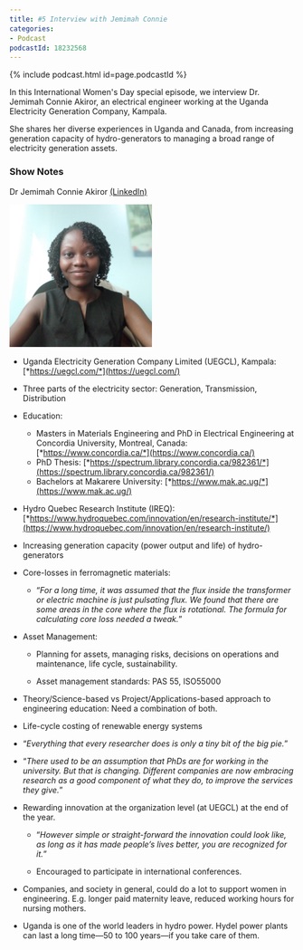 ```yaml
---
title: #5 Interview with Jemimah Connie
categories:
- Podcast
podcastId: 18232568
---
```


{% include podcast.html id=page.podcastId %}

In this International Women's Day special episode, we interview Dr. Jemimah Connie Akiror, an electrical engineer working at the Uganda Electricity Generation Company, Kampala. 
<!-- more -->
She shares her diverse experiences in Uganda and Canada, from increasing generation capacity of hydro-generators to managing a broad range of electricity generation assets.
### Show Notes

Dr Jemimah Connie Akiror [(LinkedIn)](https://www.linkedin.com/in/jemimahconnie/)

<img src="/assets/jca.jpg" width="50%" />

-   Uganda Electricity Generation Company Limited (UEGCL), Kampala:
    [*https://uegcl.com/*](https://uegcl.com/)
-   Three parts of the electricity sector: Generation, Transmission,
    Distribution
-   Education:
	-   Masters in Materials Engineering and PhD in Electrical  Engineering at Concordia University, Montreal, Canada:  [*https://www.concordia.ca/*](https://www.concordia.ca/)
	-   PhD Thesis:  [*https://spectrum.library.concordia.ca/982361/*](https://spectrum.library.concordia.ca/982361/)
	-   Bachelors at Makarere University:  [*https://www.mak.ac.ug/*](https://www.mak.ac.ug/)
-   Hydro Quebec Research Institute (IREQ):
    [*https://www.hydroquebec.com/innovation/en/research-institute/*](https://www.hydroquebec.com/innovation/en/research-institute/)
-   Increasing generation capacity (power output and life) of
    hydro-generators
-   Core-losses in ferromagnetic materials:
	-   “*For a long time, it was assumed that the flux inside the  transformer or electric machine is just pulsating flux. We  found that there are some areas in the core where the flux is  rotational. The formula for calculating core loss needed a  tweak.*”

-   Asset Management:

    -   Planning for assets, managing risks, decisions on operations and  maintenance, life cycle, sustainability.

    -   Asset management standards: PAS 55, ISO55000

-   Theory/Science-based vs Project/Applications-based approach to
    engineering education: Need a combination of both.
-   Life-cycle costing of renewable energy systems
-   “*Everything that every researcher does is only a tiny bit of the
    big pie.*”
-   “*There used to be an assumption that PhDs are for working in the
    university. But that is changing. Different companies are now
    embracing research as a good component of what they do, to improve
    the services they give.*”
-   Rewarding innovation at the organization level (at UEGCL) at the end
    of the year.

    -   “*However simple or straight-forward the innovation could look  like, as long as it has made people’s lives better, you are  recognized for it.*”

    -   Encouraged to participate in international conferences.

-   Companies, and society in general, could do a lot to support women
    in engineering. E.g. longer paid maternity leave, reduced working
    hours for nursing mothers.
-   Uganda is one of the world leaders in hydro power. Hydel power
    plants can last a long time—50 to 100 years—if you take care of
    them.

